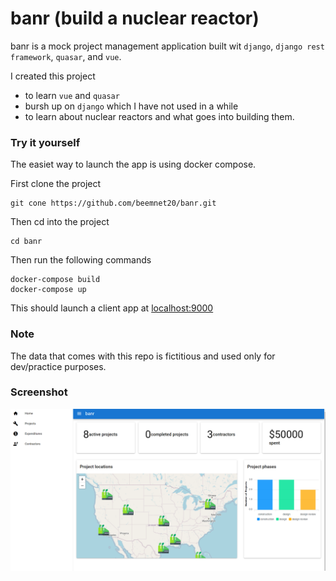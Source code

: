 # banr (build a nuclear reactor)

banr is a mock project management application built wit `django`, `django rest framework`, `quasar`, and `vue`. 

I created this project 
- to learn `vue` and `quasar`
- bursh up on `django` which I have not used in a while
- to learn about nuclear reactors and what goes into building them. 

### Try it yourself
The easiet way to launch the app is using docker compose. 

First clone the project 
```
git cone https://github.com/beemnet20/banr.git
```

Then cd into the project 

```
cd banr
```

Then run the following commands

```
docker-compose build
docker-compose up
```

This should launch a client app at [localhost:9000](http://localhost:9000)

### Note
The data that comes with this repo is fictitious and used only for dev/practice purposes. 

### Screenshot
![alt text](image.png)


